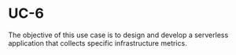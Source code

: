 # UC-6
The objective of this use case is to design and develop a serverless application that collects specific infrastructure metrics.

